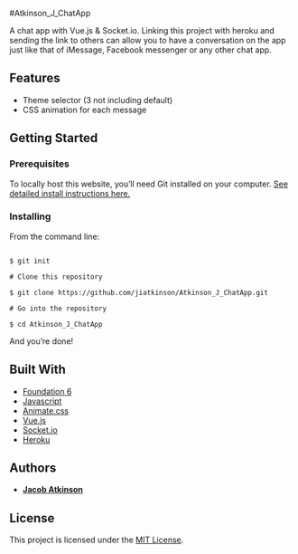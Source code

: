 #Atkinson_J_ChatApp

A chat app with Vue.js & Socket.io. Linking this project with heroku and sending the link to others can allow you to have a conversation on the app just like that of iMessage, Facebook messenger or any other chat app. 

## Features

* Theme selector (3 not including default)
* CSS animation for each message

## Getting Started

### Prerequisites

To locally host this website, you’ll need Git installed on your computer.
[See detailed install instructions here.](https://gist.github.com/derhuerst/1b15ff4652a867391f03)

### Installing

From the command line:

```# Initialize git

$ git init

# Clone this repository

$ git clone https://github.com/jiatkinson/Atkinson_J_ChatApp.git

# Go into the repository

$ cd Atkinson_J_ChatApp

```

And you’re done!

## Built With

* [Foundation 6](https://foundation.zurb.com/)
* [Javascript](https://www.javascript.com/)
* [Animate.css](https://daneden.github.io/animate.css/)
* [Vue.js](https://vuejs.org/)
* [Socket.io](https://socket.io/)
* [Heroku](https://dashboard.heroku.com/)

## Authors

* [**Jacob Atkinson**](https://github.com/jiatkinson)

## License

This project is licensed under the [MIT License](https://opensource.org/licenses/MIT/).
